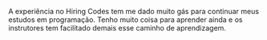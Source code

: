 A experiência no Hiring Codes tem me dado muito gás para continuar meus estudos em programação. Tenho muito coisa para aprender ainda e os instrutores tem facilitado demais esse caminho de aprendizagem.